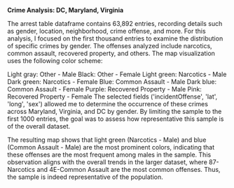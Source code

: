 **Crime Analysis: DC, Maryland, Virginia**


The arrest table dataframe contains 63,892 entries, recording details such as gender, location, neighborhood, crime offense, and more. For this analysis, I focused on the first thousand entries to examine the distribution of specific crimes by gender. The offenses analyzed include narcotics, common assault, recovered property, and others. The map visualization uses the following color scheme:

Light gray: Other - Male
Black: Other - Female
Light green: Narcotics - Male
Dark green: Narcotics - Female
Blue: Common Assault - Male
Dark blue: Common Assault - Female
Purple: Recovered Property - Male
Pink: Recovered Property - Female
The selected fields ('incidentOffense', 'lat', 'long', 'sex') allowed me to determine the occurrence of these crimes across Maryland, Virginia, and DC by gender. By limiting the sample to the first 1000 entries, the goal was to assess how representative this sample is of the overall dataset.

The resulting map shows that light green (Narcotics - Male) and blue (Common Assault - Male) are the most prominent colors, indicating that these offenses are the most frequent among males in the sample. This observation aligns with the overall trends in the larger dataset, where 87-Narcotics and 4E-Common Assault are the most common offenses. Thus, the sample is indeed representative of the population.

